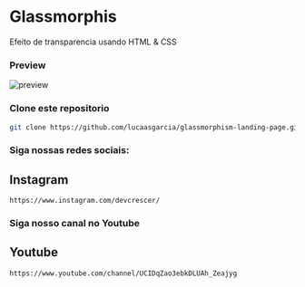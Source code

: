 # Glassmorphis

Efeito de transparencia usando HTML & CSS

### Preview
![preview](/images/Preview.png "Imagem de Preview")


### Clone este repositorio

```bash
git clone https://github.com/lucaasgarcia/glassmorphism-landing-page.git
```


### Siga nossas redes sociais:

## Instagram
```
https://www.instagram.com/devcrescer/
```

### Siga nosso canal no Youtube

## Youtube
```
https://www.youtube.com/channel/UCIDqZao3ebkDLUAh_Zeajyg
```